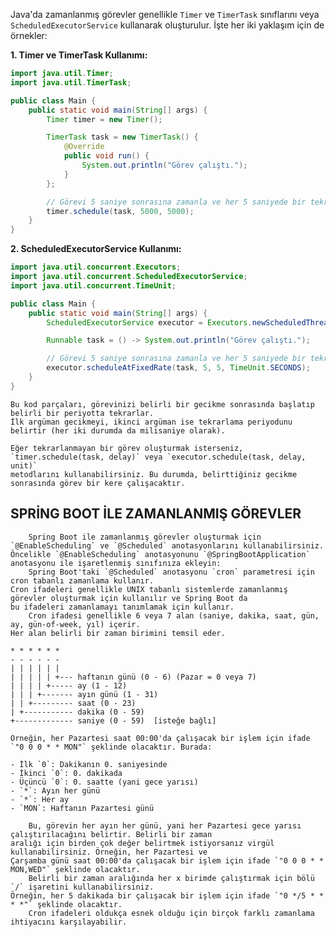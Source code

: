 Java'da zamanlanmış görevler genellikle `Timer` ve `TimerTask` sınıflarını veya `ScheduledExecutorService` kullanarak oluşturulur. İşte her iki yaklaşım için de örnekler:

**1. Timer ve TimerTask Kullanımı:**

```java
import java.util.Timer;
import java.util.TimerTask;

public class Main {
    public static void main(String[] args) {
        Timer timer = new Timer();

        TimerTask task = new TimerTask() {
            @Override
            public void run() {
                System.out.println("Görev çalıştı.");
            }
        };

        // Görevi 5 saniye sonrasına zamanla ve her 5 saniyede bir tekrarla
        timer.schedule(task, 5000, 5000);
    }
}
```

**2. ScheduledExecutorService Kullanımı:**

```java
import java.util.concurrent.Executors;
import java.util.concurrent.ScheduledExecutorService;
import java.util.concurrent.TimeUnit;

public class Main {
    public static void main(String[] args) {
        ScheduledExecutorService executor = Executors.newScheduledThreadPool(1);

        Runnable task = () -> System.out.println("Görev çalıştı.");

        // Görevi 5 saniye sonrasına zamanla ve her 5 saniyede bir tekrarla
        executor.scheduleAtFixedRate(task, 5, 5, TimeUnit.SECONDS);
    }
}
```
    
    Bu kod parçaları, görevinizi belirli bir gecikme sonrasında başlatıp belirli bir periyotta tekrarlar. 
    İlk argüman gecikmeyi, ikinci argüman ise tekrarlama periyodunu belirtir (her iki durumda da milisaniye olarak).
    
    Eğer tekrarlanmayan bir görev oluşturmak isterseniz, `timer.schedule(task, delay)` veya `executor.schedule(task, delay, unit)` 
    metodlarını kullanabilirsiniz. Bu durumda, belirttiğiniz gecikme sonrasında görev bir kere çalışacaktır.
    

## SPRİNG BOOT İLE ZAMANLANMIŞ GÖREVLER

        Spring Boot ile zamanlanmış görevler oluşturmak için `@EnableScheduling` ve `@Scheduled` anotasyonlarını kullanabilirsiniz. 
    Öncelikle `@EnableScheduling` anotasyonunu `@SpringBootApplication` anotasyonu ile işaretlenmiş sınıfınıza ekleyin:    
        Spring Boot'taki `@Scheduled` anotasyonu `cron` parametresi için cron tabanlı zamanlama kullanır. 
    Cron ifadeleri genellikle UNIX tabanlı sistemlerde zamanlanmış görevler oluşturmak için kullanılır ve Spring Boot da
    bu ifadeleri zamanlamayı tanımlamak için kullanır.    
        Cron ifadesi genellikle 6 veya 7 alan (saniye, dakika, saat, gün, ay, gün-of-week, yıl) içerir. 
    Her alan belirli bir zaman birimini temsil eder.

```
* * * * * *
- - - - - -
| | | | | |
| | | | | +--- haftanın günü (0 - 6) (Pazar = 0 veya 7)
| | | | +----- ay (1 - 12)
| | | +------- ayın günü (1 - 31)
| | +--------- saat (0 - 23)
| +----------- dakika (0 - 59)
+------------- saniye (0 - 59)  [isteğe bağlı]
```

    Örneğin, her Pazartesi saat 00:00'da çalışacak bir işlem için ifade `"0 0 0 * * MON"` şeklinde olacaktır. Burada:

    - İlk `0`: Dakikanın 0. saniyesinde
    - İkinci `0`: 0. dakikada
    - Üçüncü `0`: 0. saatte (yani gece yarısı)
    - `*`: Ayın her günü
    - `*`: Her ay
    - `MON`: Haftanın Pazartesi günü

        Bu, görevin her ayın her günü, yani her Pazartesi gece yarısı çalıştırılacağını belirtir. Belirli bir zaman 
    aralığı için birden çok değer belirtmek istiyorsanız virgül kullanabilirsiniz. Örneğin, her Pazartesi ve 
    Çarşamba günü saat 00:00'da çalışacak bir işlem için ifade `"0 0 0 * * MON,WED"` şeklinde olacaktır.
        Belirli bir zaman aralığında her x birimde çalıştırmak için bölü `/` işaretini kullanabilirsiniz. 
    Örneğin, her 5 dakikada bir çalışacak bir işlem için ifade `"0 */5 * * * *"` şeklinde olacaktır.
        Cron ifadeleri oldukça esnek olduğu için birçok farklı zamanlama ihtiyacını karşılayabilir.
